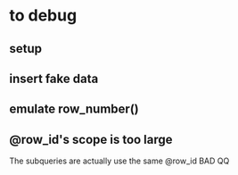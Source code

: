 # to debug
## setup 
## insert fake data
## emulate row_number()
## @row_id's scope is too large
The subqueries are actually use the same @row_id
BAD QQ
